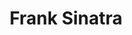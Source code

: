---
title: Frank Sinatra
picture: frankSinatra.jpg
viewer_title: Frank Sinatra
thumbnail: frankSinatra_t.jpg
alt: Frank Sinatra
medium: Pencil
width: 9.5"
height: 12.4"
---